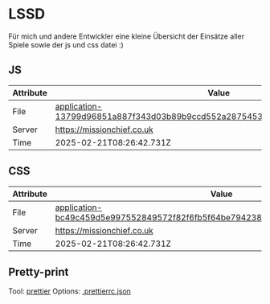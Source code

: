 # LSSD

Für mich und andere Entwickler eine kleine Übersicht der Einsätze aller Spiele sowie der js und css datei :)

<!-- automated -->

## JS

| Attribute | Value                                                                                                                                                                                                |
| --------- | ---------------------------------------------------------------------------------------------------------------------------------------------------------------------------------------------------- |
| File      | [application-13799d96851a887f343d03b89b9ccd552a287545323ecab80344fd890ade499f.js](https://missionchief.co.uk/assets/application-13799d96851a887f343d03b89b9ccd552a287545323ecab80344fd890ade499f.js) |
| Server    | https://missionchief.co.uk                                                                                                                                                                           |
| Time      | 2025-02-21T08:26:42.731Z                                                                                                                                                                             |

## CSS

| Attribute | Value                                                                                                                                                                                                  |
| --------- | ------------------------------------------------------------------------------------------------------------------------------------------------------------------------------------------------------ |
| File      | [application-bc49c459d5e997552849572f82f6fb5f64be794238e256b2ba7a8351e1c000b3.css](https://missionchief.co.uk/assets/application-bc49c459d5e997552849572f82f6fb5f64be794238e256b2ba7a8351e1c000b3.css) |
| Server    | https://missionchief.co.uk                                                                                                                                                                             |
| Time      | 2025-02-21T08:26:42.731Z                                                                                                                                                                               |

## Pretty-print

Tool: [prettier](https://prettier.io)
Options: [.prettierrc.json](./.prettierrc.json)

<!-- /automated -->
